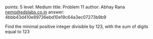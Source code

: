 points: 5
level: Medium
title: Problem 11
author: Abhay Rana <nemo@sdslabs.co.in>
answer: 4bbb43d410e89736ebd10e19c64a3ec07273b9b9

Find the minimal positive integer divisible by 123, with the sum of digits equal to 123
